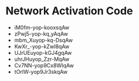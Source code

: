 # Network Activation Code
* iM0fm-yop-kooxsqAw
* zPwj5-yop-kq_yAqAw
* mbm_Xuyop-kq-DsqAw
* KwXr_-yop-kZwI8qAw
* UJrUEuyop-kGJ4gqAw
* uhrJHuyop_Zzr-MqAw
* Cv7NN-yop9Cx8WIqAw
* tOrIW-yop9Jr3skqAw